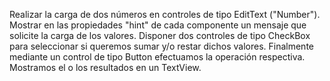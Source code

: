 Realizar la carga de dos números en controles de tipo EditText ("Number").
Mostrar en las propiedades "hint" de cada componente un mensaje que solicite la carga de los valores.
Disponer dos controles de tipo CheckBox para seleccionar si queremos sumar y/o restar dichos valores.
Finalmente mediante un control de tipo Button efectuamos la operación respectiva.
Mostramos el o los resultados en un TextView.
